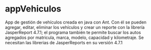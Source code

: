 # appVehiculos
App de gestión de vehículos creada en java con Ant. Con él se pueden agregar, editar, eliminar los vehículos y crear un reporte con la librería JasperReport 4.7.1; el programa también te permite buscar los autos agregados por matricula, marca, modelo, capacidad y kilometraje.
Se necesitan las librerias de JasperReports en su versión 4.7.1
